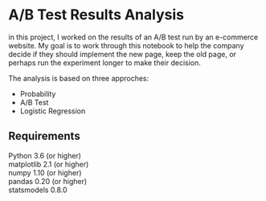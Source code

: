 # A/B Test Results Analysis
in this project, I worked on the results of an A/B test run by an e-commerce website. My goal is to work through this notebook to help the company decide if they should implement the new page, keep the old page, or perhaps run the experiment longer to make their decision.  

The analysis is based on three approches:  
- Probability
- A/B Test
- Logistic Regression

## Requirements
Python 3.6 (or higher)  
matplotlib 2.1 (or higher)  
numpy 1.10 (or higher)  
pandas 0.20 (or higher)  
statsmodels 0.8.0 
